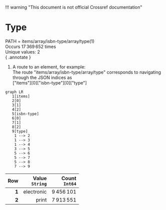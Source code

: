 !!! warning "This document is not official Crossref documentation"
# Type
PATH = items/array/isbn-type/array/type(1)  
Occurs 17 369 652 times  
Unique values: 2  
{ .annotate }

1. A route to an element, for example:  
   The route "items/array/isbn-type/array/type" corresponds to navigating through the JSON indices as  
   ["items"][0]["isbn-type"][0]["type"]  

```mermaid
graph LR
   1[items]
   2[0]
   3[1]
   4[2]
   5[isbn-type]
   6[0]
   7[1]
   8[2]
   9[type]
    1 --> 2
    1 --> 3
    1 --> 4
    3 --> 5
    5 --> 6
    5 --> 7
    5 --> 8
    7 --> 9
```

| **Row** | **Value**<br>`String` | **Count**<br>`Int64` |
|--------:|----------------------:|---------------------:|
| **1**   | electronic            | 9 456 101            |
| **2**   | print                 | 7 913 551            |

